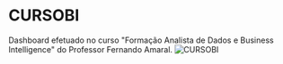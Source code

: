 # CURSOBI
Dashboard efetuado no curso "Formação Analista de Dados e Business Intelligence"  do Professor Fernando Amaral.
![CURSOBI](https://github.com/dearamires/CURSOBI/assets/112037809/d5a98767-4350-4d29-84d6-ba795f86a5bd)
